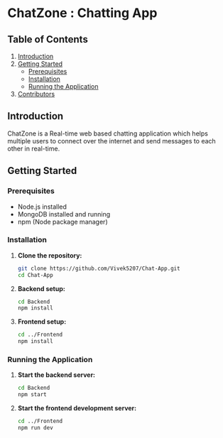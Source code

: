 # ChatZone : Chatting App

## Table of Contents
1. [Introduction](#introduction)
2. [Getting Started](#getting-started)
    - [Prerequisites](#prerequisites)
    - [Installation](#installation)
    - [Running the Application](#running-the-application)
3. [Contributors](#contributors)


## Introduction

ChatZone is a Real-time web based chatting application which helps multiple users to connect over the internet and send messages to each other in real-time.

## Getting Started

### Prerequisites
- Node.js installed
- MongoDB installed and running
- npm (Node package manager)

### Installation
1. **Clone the repository:**
    ```bash
    git clone https://github.com/Vivek5207/Chat-App.git
    cd Chat-App
    ```

2. **Backend setup:**
    ```bash
    cd Backend
    npm install
    ```

3. **Frontend setup:**
    ```bash
    cd ../Frontend
    npm install
    ```

### Running the Application
1. **Start the backend server:**
    ```bash
    cd Backend
    npm start
    ```

2. **Start the frontend development server:**
    ```bash
    cd ../Frontend
    npm run dev
    ```
